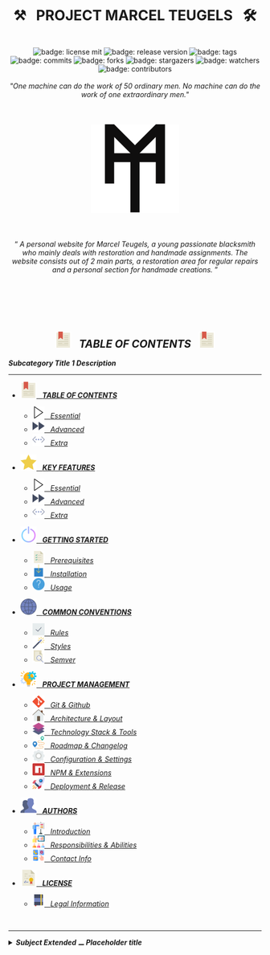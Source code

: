 <h1 class="hero__subject--root" align="center">
  ⚒️ &nbsp; <b>PROJECT MARCEL TEUGELS</b> &nbsp; 🛠️
</h1>
<br />
<div class="hero__github-badges" align="center">
  <img
    src="https://img.shields.io/badge/License-mit__blue?labelColor=181717&style=flat&logo=Github&logoColor=#181717"
    alt="badge: license mit"
    title="license: mit"
  />
  <img
    src="https://img.shields.io/badge/Release-none-yellow?labelColor=181717&style=flat&logo=Github&logoColor=#181717"
    alt="badge: release version"
    title="release version"
  />
  <img
    src="https://img.shields.io/badge/Tags-none-yellow?labelColor=181717&style=flat&logo=Github&logoColor=#181717"
    alt="badge: tags"
    title="tags"
  />
  <img
    src="https://img.shields.io/badge/Commits-100-whitesmoke?labelColor=181717&style=flat&logo=Github&logoColor=#181717"
    alt="badge: commits"
    title="commits"
  />
  <img
    src="https://img.shields.io/badge/Forks-0-whitesmoke?labelColor=181717&style=flat&logo=Github&logoColor=#181717"
    alt="badge: forks"
    title="forks"
  />
  <img
    src="https://img.shields.io/badge/Stars-5-whitesmoke?labelColor=181717&style=flat&logo=Github&logoColor=#181717"
    alt="badge: stargazers"
    title="stargazers"
  />
  <img
    src="https://img.shields.io/badge/Watchers-5-whitesmoke?labelColor=181717&style=flat&logo=Github&logoColor=#181717"
    alt="badge: watchers"
    title="watchers"
  />
  <img
    src="https://img.shields.io/badge/Contributors-5-whitesmoke?labelColor=181717&style=flat&logo=Github&logoColor=#181717"
    alt="badge: contributors"
    title="contributors"
  />
<div />
<div align="left"><div/>
<br />

<div class="hero__main--root" align="center">
  <i>"One machine can do the work of 50 ordinary men.</i>
  <i>No machine can do the work of one extraordinary men."</i>
  <br />
  <br />
  <br />
  <br />
  <img
  src="../../../assets/media/icons/icons__marcel-teugels-logo--improved.svg"
  alt="marcel teugels logo"
  width="35%"
  />
  <br />
  <br />
  <br />
  <br />
  <q>
    <i>
    A personal website for Marcel Teugels, a young passionate blacksmith who mainly deals with restoration and handmade assignments.
    The website consists out of 2 main parts, a restoration area for regular repairs and a personal section for handmade creations.
    <i/>
  </q>
  <br/>
  <br/>
</div>

<br/>
<br/>
<br/>
<br/>
<h2 class="heading__subcat-title--root---v01" align="center">
  <img src="../../../assets/media/icons/vendors/flat__bookmark--2.svg" width="32px" /> &nbsp;
  <b>TABLE OF CONTENTS</b> &nbsp;
  <img src="../../../assets/media/icons/vendors/flat__bookmark--2.svg" width="32px" />
</h2>

**Subcategory Title 1 Description**

---

- [<img src="../../../assets/media/icons/vendors/flat__bookmark--2.svg" width="32px" /> &nbsp; **TABLE OF CONTENTS** <!-- {#root-toc} -->](/table-of-contents)

  - [<img src="../../../assets/media/icons/vendors/flat__play-button.svg" width="24px" /> &nbsp; _Essential_ <!-- {#toc-essential} -->](/table-of-contents/essential/README.md)
  - [<img src="../../../assets/media/icons/vendors/flat__fast-forward.svg" width="24px" /> &nbsp; _Advanced_ <!-- {#toc-advanced} -->](/table-of-contents/advanced/)
  - [<img src="../../../assets/media/icons/vendors/flat__more.svg" width="24px" /> &nbsp; _Extra_ <!-- {#toc-extra} -->](/table-of-contents/extra/)

- [<img src="../../../assets/media/icons/vendors/flat__star.svg" width="32px" /> &nbsp; **KEY FEATURES** <!-- {#root-feat} -->](#Key_Features)

  - [<img src="../../../assets/media/icons/vendors/flat__play-button.svg" width="24px" /> &nbsp; _Essential_ <!-- {#feat-essential} -->](#Essential)
  - [<img src="../../../assets/media/icons/vendors/flat__fast-forward.svg" width="24px" /> &nbsp; _Advanced_ <!-- {#feat-advanced} -->](#Advanced)
  - [<img src="../../../assets/media/icons/vendors/flat__more.svg" width="24px" /> &nbsp; _Extra_ <!-- {#feat-extra} -->](#Extra)

- [<img src="../../../assets/media/icons/vendors/flat__power-button.svg" width="32px" /> &nbsp; **GETTING STARTED** <!-- {#root-started} -->](#Getting_Started)

  - [<img src="../../../assets/media/icons/vendors/flat__list.svg" width="24px" /> &nbsp; _Prerequisites_ <!-- {#started-prereq} -->](#Prerequisites)
  - [<img src="../../../assets/media/icons/vendors/flat__download.svg" width="24px" /> &nbsp; _Installation_ <!-- {#started-install} -->](#Installation)
  - [<img src="../../../assets/media/icons/vendors/flat__info.svg" width="24px" /> &nbsp; _Usage_ <!-- {#started-usage} -->](#Usage)

- [<img src="../../../assets/media/icons/vendors/flat__internet.svg" width="32px" /> &nbsp; **COMMON CONVENTIONS** <!-- {#root-com-convens} -->](#Common_Conventions)

  - [<img src="../../../assets/media/icons/vendors/flat__checked.svg" width="24px" /> &nbsp; _Rules_ <!-- {#com-convens-rules} -->](#Rules)
  - [<img src="../../../assets/media/icons/vendors/flat__magic-wand.svg" width="24px" /> &nbsp; _Styles_ <!-- {#com-convens-styles} -->](#Styles)
  - [<img src="../../../assets/media/icons/vendors/flat__file.svg" width="24px" /> &nbsp; _Semver_ <!-- {#com-convens-semver} -->](#Semver)

- [<img src="../../../assets/media/icons/vendors/flat__project-management.svg" width="32px" /> &nbsp; **PROJECT MANAGEMENT** <!-- {#root-project-mgmt} -->](#Project_Management)

  - [<img src="../../../assets/media/icons/vendors/si__git.svg" width="24px" /> &nbsp; _Git & Github_ <!-- {#project-mgmt-git} -->](#Git_&_Github)
  - [<img src="../../../assets/media/icons/vendors/flat__home.svg" width="24px" /> &nbsp; _Architecture & Layout_ <!-- {#project-mgmt-architecture} -->](#Architecture_&_Layout)
  - [<img src="../../../assets/media/icons/vendors/flat__layers.svg" width="24px" /> &nbsp; _Technology Stack & Tools_ <!-- {#project-mgmt-tech-stack} -->](#Technology_Stack_&_Tools)
  - [<img src="../../../assets/media/icons/vendors/flat__route.svg" width="24px" /> &nbsp; _Roadmap & Changelog_ <!-- {#project-mgmt-roadmap} -->](#Roadmap_&_Changelog)
  - [<img src="../../../assets/media/icons/vendors/flat__config.svg" width="24px" /> &nbsp; _Configuration & Settings_ <!-- {#project-mgmt-config} -->](#Configuration_&_Settings)
  - [<img src="../../../assets/media/icons/vendors/si__npm.svg" width="24px" /> &nbsp; _NPM & Extensions_ <!-- {#project-mgmt-npm} -->](#NPM_&_VScode)
  - [<img src="../../../assets/media/icons/vendors/flat__shuttle.svg" width="24px" /> &nbsp; _Deployment & Release_ <!-- {#project-mgmt-deployment} -->](#Deployment_&_Release)

- [<img src="../../../assets/media/icons/vendors/flat__users.svg" width="32px" /> &nbsp; **AUTHORS** <!-- {#root-authors} -->](#Authors)

  - [<img src="../../../assets/media/icons/vendors/flat__presentation.svg" width="24px" /> &nbsp; _Introduction_ <!-- {#authors-} -->](#Introduction)
  - [<img src="../../../assets/media/icons/vendors/flat__presentation--2.svg" width="24px" /> &nbsp; _Responsibilities & Abilities_ <!-- {#authors-respons} -->](#Responsibilities_&_Abilities)
  - [<img src="../../../assets/media/icons/vendors/flat__communicate.svg" width="24px" /> &nbsp; _Contact Info_ <!-- {#authors-contact-info} -->](#contact_Info)

- [<img src="../../../assets/media/icons/vendors/flat__diploma.svg" width="32px" /> &nbsp; **LICENSE** <!-- {#root-license} -->](#License)

  - [<img src="../../../assets/media/icons/vendors/flat__notebook.svg" width="24px" /> &nbsp; _Legal Information_ <!-- {#license-legal-info} -->](#legal_information)

<br/>

---

<details>
  <summary><b>Subject Extended ⚊ Placeholder title</b></summary>

---

<br/>

Occaecat occaecat enim sint adipisicing amet pariatur. Reprehenderit id nisi incididunt labore dolor id. Voluptate proident tempor incididunt quis consequat nostrud. Aliquip enim magna excepteur aliqua magna. Incididunt enim quis elit cillum deserunt.

<br/>

</details>
